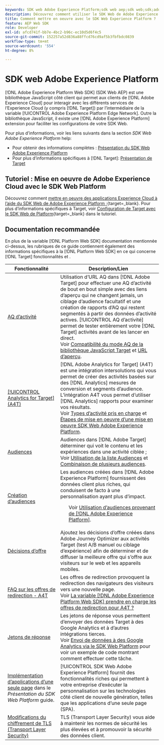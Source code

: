 ```yaml
---
keywords: SDK web Adobe Experience Platform;sdk web aep;sdk web;sdk;adobe experience cloud;réseau Edge de la plateforme;réseau Edge d’adobe experience platform;réseau Edge;réseau Edge d’aep edge
description: Découvrez comment utiliser le SDK Web de Adobe Experience Platform pour interagir avec les différents services de Adobe Experience Cloud par le biais d’AEP Edge Network.
title: Comment mettre en oeuvre avec le SDK Web Experience Platform ?
feature: AEP Web SDK
role: Developer
exl-id: afcd741f-bb7e-4bc2-b96c-ec10d5d6f4c5
source-git-commit: 152257a52d836a88ffcd76cd9af5b3fbfbdc0839
workflow-type: tm+mt
source-wordcount: '554'
ht-degree: 8%

---
```


# SDK web Adobe Experience Platform

[!DNL Adobe Experience Platform Web SDK] (SDK Web AEP) est une bibliothèque JavaScript côté client qui permet aux clients de [!DNL Adobe Experience Cloud] pour interagir avec les différents services de l’Experience Cloud (y compris [!DNL Target]) par l’intermédiaire de la variable [!UICONTROL Adobe Experience Platform Edge Network]. Outre la bibliothèque JavaScript, il existe une [!DNL Adobe Experience Platform] extension pour faciliter les configurations de votre SDK Web.

Pour plus d’informations, voir les liens suivants dans la section *SDK Web Adobe Experience Platform* help:

* Pour obtenir des informations complètes : [Présentation du SDK Web Adobe Experience Platform](https://experienceleague.adobe.com/docs/experience-platform/edge/home.html)
* Pour plus d’informations spécifiques à [!DNL Target]: [Présentation de Target](https://experienceleague.adobe.com/docs/experience-platform/edge/personalization/adobe-target/target-overview.html)

## Tutoriel : Mise en oeuvre de Adobe Experience Cloud avec le SDK Web Platform

Découvrez comment [mettre en oeuvre des applications Experience Cloud à l’aide du SDK Web de Adobe Experience Platform ;](https://experienceleague.adobe.com/docs/platform-learn/implement-web-sdk/overview.html){target=_blank}. Pour plus d’informations spécifiques à Target, voir [Configuration de Target avec le SDK Web de Platform](https://experienceleague.adobe.com/docs/platform-learn/implement-web-sdk/applications-setup/setup-target.html){target=_blank} dans le tutoriel.

## Documentation recommandée

En plus de la variable [!DNL Platform Web SDK] documentation mentionnée ci-dessus, les rubriques de ce guide contiennent également des informations spécifiques à la [!DNL Platform Web SDK] en ce qui concerne [!DNL Target] fonctionnalités et .

| Fonctionnalité | Description/Lien |
| --- | --- |
| [AQ d’activité](/help/main/c-activities/c-activity-qa/activity-qa.md) | Utilisation d’URL AQ dans [!DNL Adobe Target] pour effectuer une AQ d’activité de bout en bout simple avec des liens d’aperçu qui ne changent jamais, un ciblage d’audience facultatif et une création de rapports d’AQ qui restent segmentés à partir des données d’activité actives. [!UICONTROL AQ d’activité] permet de tester entièrement votre [!DNL Target] activités avant de les lancer en direct.<br>Voir [Compatibilité du mode AQ de la bibliothèque JavaScript Target](/help/main/c-activities/c-activity-qa/activity-qa.md#compatibility) et [URL d’aperçu](/help/main/c-activities/c-activity-qa/activity-qa.md#preview). |
| [[!UICONTROL Analytics for Target] (A4T)](/help/main/c-integrating-target-with-mac/a4t/a4t.md) | [!DNL Adobe Analytics for Target] (A4T) est une intégration intersolutions qui vous permet de créer des activités basées sur des [!DNL Analytics] mesures de conversion et segments d’audience. L’intégration A4T vous permet d’utiliser [!DNL Analytics] rapports pour examiner vos résultats.<br>Voir [Types d’activité pris en charge](/help/main/c-integrating-target-with-mac/a4t/a4t.md#section_F487896214BF4803AF78C552EF1669AA) et [Étapes de mise en oeuvre d’une mise en oeuvre SDK Web Adobe Experience Platform](/help/main/c-integrating-target-with-mac/a4t/a4timplementation.md#platform). |
| [Audiences](/help/main/c-target/target.md) | Audiences dans [!DNL Adobe Target] déterminer qui voit le contenu et les expériences dans une activité ciblée ;<br>Voir [Utilisation de la liste Audiences](/help/main/c-target/c-audiences/audiences.md#use-list) et [Combinaison de plusieurs audiences](/help/main/c-target/combining-multiple-audiences.md). |
| [Création dʼaudiences](/help/main/c-target/c-audiences/audiences.md) | Les audiences créées dans [!DNL Adobe Experience Platform] fournissent des données client plus riches, qui conduisent de facto à une personnalisation ayant plus dʼimpact.<ul>Voir [Utilisation d’audiences provenant de [!DNL Adobe Experience Platform]](/help/main/c-target/c-audiences/audiences.md#aep). |
| [Décisions d’offre](/help/main/c-integrating-target-with-mac/ajo/offer-decision.md) | Ajoutez les décisions d’offre créées dans Adobe Journey Optimizer aux activités Target (test A/B manuel ou ciblage d’expérience) afin de déterminer et de diffuser la meilleure offre qui s’offre aux visiteurs sur le web et les appareils mobiles. |
| [FAQ sur les offres de redirection - A4T](/help/main/c-integrating-target-with-mac/a4t/r-a4t-faq/a4t-faq-redirect-offers.md) | Les offres de redirection provoquent la redirection des navigateurs des visiteurs vers une nouvelle page.<br>Voir [La variable [!DNL Adobe Experience Platform Web SDK] prendre en charge les offres de redirection pour A4T ?](/help/main/c-integrating-target-with-mac/a4t/r-a4t-faq/a4t-faq-redirect-offers.md#platform) |
| [Jetons de réponse](/help/main/administrating-target/response-tokens.md) | Les jetons de réponse vous permettent d’envoyer des données Target à des Google Analytics et à d’autres intégrations tierces.<br>Voir [Envoi de données à des Google Analytics via le SDK Web Platform](/help/main/administrating-target/response-tokens.md#platform-web-sdk) pour voir un exemple de code montrant comment effectuer cette tâche. |
| [Implémentation d’applications d’une seule page](https://experienceleague.adobe.com/docs/experience-platform/edge/personalization/adobe-target/spa-implementation.html?lang=en) dans le *Présentation du SDK Web Platform* guide. | [!UICONTROL SDK Web Adobe Experience Platform] fournit des fonctionnalités riches qui permettent à votre entreprise d’exécuter la personnalisation sur les technologies côté client de nouvelle génération, telles que les applications d’une seule page (SPA). |
| [Modifications du chiffrement de TLS (Transport Layer Security)](/help/main/c-implementing-target/c-considerations-before-you-implement-target/tls-transport-layer-security-encryption.md) | TLS (Transport Layer Security) vous aide à maintenir les normes de sécurité les plus élevées et à promouvoir la sécurité des données client. |

